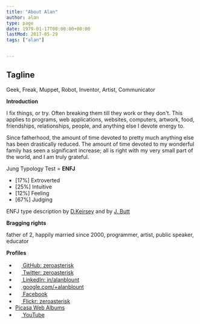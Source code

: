 ```yaml
---
title: "About Alan"
author: alan
type: page
date: 1979-01-17T00:00:00+00:00
lastMod: 2017-05-29
tags: ["alan"]


---
```


## Tagline

Geek, Freak, Muppet, Robot, Inventor, Artist, Communicator

**Introduction**

I fix things, or try. Often breaking them till they work or they don't. This applies to programs, web applications, websites, computers, artwork, food, friendships, relationships, people, and anything else I devote energy to.

Since fatherhood, the amount of time devoted to pretty much anything else has been drastically reduced. The amount of time devoted to my wonderful family has seen a significant increase; all is right with my very small part of the world, and I am truly grateful.

Jung Typology Test = **ENFJ**

  * [17%] Extroverted
  * [25%] Intuitive
  * [12%] Feeling
  * [67%] Judging

ENFJ type description by [D.Keirsey][1] and by [J. Butt][2]

**Bragging rights**

father of 2, happily married since 2000, programmer, artist, public speaker, educator

**Profiles**

* <a title="Twitter" href="https://github.com/zeroasterisk" target="_blank" rel="me"><img src="https://s2.googleusercontent.com/s2/favicons?domain=github.com&alt=p" alt="" width="16" height="16" /> GitHub: zeroasterisk</a>
* <a title="Twitter" href="http://twitter.com/zeroasterisk" target="_blank" rel="me"><img src="https://s2.googleusercontent.com/s2/favicons?domain=twitter.com&alt=p" alt="" width="16" height="16" /> Twitter: zeroasterisk</a>
* <a title="in/alanblount" href="http://www.linkedin.com/in/alanblount" target="_blank" rel="me"><img src="https://s2.googleusercontent.com/s2/favicons?domain=www.linkedin.com&alt=p" alt="" width="16" height="16" /> LinkedIn: in/alanblount</a>
* <a title="alan blount" href="https://www.google.com/+alanblount" target="_blank" rel="me"><img src="https://s2.googleusercontent.com/s2/favicons?alt=p&domain=plus.google.com" alt="" width="16" height="16" /> google.com/<wbr></wbr>+alanblount</a>
* <a title="Facebook" href="http://www.facebook.com/profile.php?id=625807954" target="_blank" rel="me nofollow"><img src="https://s2.googleusercontent.com/s2/favicons?domain=www.facebook.com&alt=p" alt="" width="16" height="16" /> Facebook</a>
* <a title="Flickr" href="http://flickr.com/photos/zeroasterisk" target="_blank" rel="me nofollow"><img src="https://s2.googleusercontent.com/s2/favicons?domain=flickr.com&alt=p" alt="" width="16" height="16" /> Flickr: zeroasterisk</a>
* <a title="Picasa Web Albums" href="http://picasaweb.google.com/zeroasterisk" target="_blank" rel="me nofollow"><img src="https://s2.googleusercontent.com/s2/favicons?domain=picasaweb.google.com&alt=p" alt="" align="left" /> Picasa Web Albums</a>
* <a title="alan blount" href="http://www.youtube.com/user/zeroasterisk" target="_blank" rel="me nofollow"><img src="https://s2.googleusercontent.com/s2/favicons?alt=p&domain=www.youtube.com" alt="" width="16" height="16" /> YouTube</a>


 [1]: http://keirsey.com/personality/nfej.html
 [2]: http://typelogic.com/enfj.html
